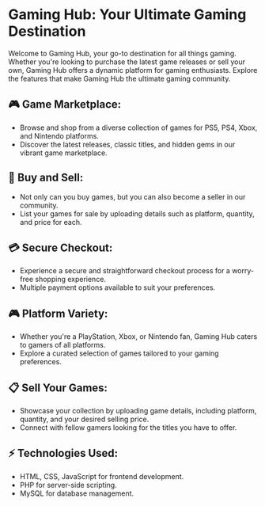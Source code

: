 # Gaming Hub: Your Ultimate Gaming Destination

Welcome to Gaming Hub, your go-to destination for all things gaming. Whether you're looking to purchase the latest game releases or sell your own, Gaming Hub offers a dynamic platform for gaming enthusiasts. Explore the features that make Gaming Hub the ultimate gaming community.

## 🎮 Game Marketplace:
- Browse and shop from a diverse collection of games for PS5, PS4, Xbox, and Nintendo platforms.
- Discover the latest releases, classic titles, and hidden gems in our vibrant game marketplace.

## 🛒 Buy and Sell:
- Not only can you buy games, but you can also become a seller in our community.
- List your games for sale by uploading details such as platform, quantity, and price for each.

## 💳 Secure Checkout:
- Experience a secure and straightforward checkout process for a worry-free shopping experience.
- Multiple payment options available to suit your preferences.

## 🎮 Platform Variety:
- Whether you're a PlayStation, Xbox, or Nintendo fan, Gaming Hub caters to gamers of all platforms.
- Explore a curated selection of games tailored to your gaming preferences.

## 📋 Sell Your Games:
- Showcase your collection by uploading game details, including platform, quantity, and your desired selling price.
- Connect with fellow gamers looking for the titles you have to offer.

## ⚡ Technologies Used:
- HTML, CSS, JavaScript for frontend development.
- PHP for server-side scripting.
- MySQL for database management.
